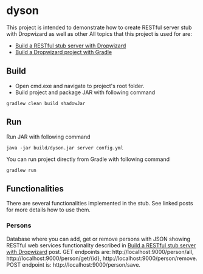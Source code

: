 # dyson #
This project is intended to demonstrate how to create RESTful server stub with Dropwizard as well as other  All topics that this project is used for are:
* <a href="http://automationrhapsody.com/build-a-rest-stub-server-with-dropwizard/">Build a RESTful stub server with Dropwizard</a>
* <a href="http://automationrhapsody.com/build-dropwizard-project-gradle/" target="_blank">Build a Dropwizard project with Gradle</a>

## Build ##
 * Open cmd.exe and navigate to project's root folder.
 * Build project and package JAR with following command

`gradlew clean build shadowJar`

## Run ##
Run JAR with following command

`java -jar build/dyson.jar server config.yml`

You can run project directly from Gradle with following command

`gradlew run`

## Functionalities ##

There are several functionalities implemented in the stub. See linked posts for more details how to use them.

### Persons ###

Database where you can add, get or remove persons with JSON showing RESTful web services functionality described in <a href="http://automationrhapsody.com/build-a-rest-stub-server-with-dropwizard/" target="_blank">Build a RESTful stub server with Dropwizard</a> post. GET endpoints are: http://localhost:9000/person/all, http://localhost:9000/person/get/{id}, http://localhost:9000/person/remove. POST endpoint is: http://localhost:9000/person/save.